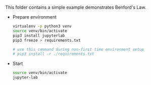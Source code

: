 This folder contains a simple example demonstrates Benford's Law.


- Prepare environment

    ``` bash
    virtualenv -p python3 venv
    source venv/bin/activate
    pip3 install jupyterlab
    pip3 freeze > requirements.txt

    # use this command during non-first time environment setup 
    # pip3 install -r ./requirements.txt 
    ```


- Start

    ``` bash
    source venv/bin/activate
    jupyter-lab
    ```
